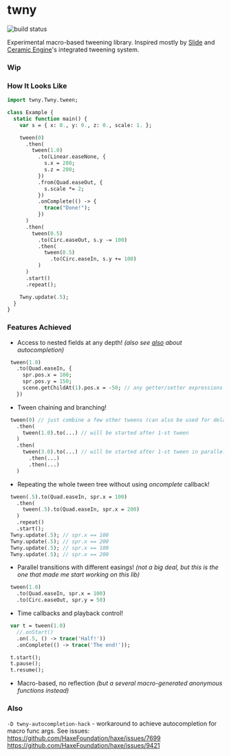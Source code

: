 # twny

![build status](https://github.com/deepcake/twny/actions/workflows/ci.yml/badge.svg)

Experimental macro-based tweening library.
Inspired mostly by [Slide](https://github.com/AndreiRudenko/slide) and [Ceramic Engine](https://github.com/ceramic-engine/ceramic)'s integrated tweening system.

### Wip

### How It Looks Like
```haxe
import twny.Twny.tween;

class Example {
  static function main() {
    var s = { x: 0., y: 0., z: 0., scale: 1. };

    tween(0)
      .then(
        tween(1.0)
          .to(Linear.easeNone, {
            s.x = 200;
            s.z = 200;
          })
          .from(Quad.easeOut, {
            s.scale *= 2;
          })
          .onComplete(() -> {
            trace("Done!");
          })
      )
      .then(
        tween(0.5)
          .to(Circ.easeOut, s.y -= 100)
          .then(
            tween(0.5)
              .to(Circ.easeIn, s.y += 100)
          )
      )
      .start()
      .repeat();

    Twny.update(.5);
  }
}
```

### Features Achieved
 - Access to nested fields at any depth! _(also see [also](#also) about autocompletion)_
 ```haxe
  tween(1.0)
    .to(Quad.easeIn, {
      spr.pos.x = 100;
      spr.pos.y = 150;
      scene.getChildAt(1).pos.x = -50; // any getter/setter expressions are acceptable
    })
 ```
- Tween chaining and branching!
 ```haxe
  tween(0) // just combine a few other tweens (can also be used for delay)
    .then(
      tween(1.0).to(...) // will be started after 1-st tween
    )
    .then(
      tween(3.0).to(...) // will be started after 1-st tween in parallel with tween above
        .then(...)
        .then(...)
    )
 ```
 - Repeating the whole tween tree without using _oncomplete_ callback!
 ```haxe
  tween(.5).to(Quad.easeIn, spr.x = 100)
    .then(
      tween(.5).to(Quad.easeIn, spr.x = 200)
    )
    .repeat()
    .start();
  Twny.update(.5); // spr.x == 100
  Twny.update(.5); // spr.x == 200
  Twny.update(.5); // spr.x == 100
  Twny.update(.5); // spr.x == 200
 ```
  - Parallel transitions with different easings! _(not a big deal, but this is the one that made me start working on this lib)_
 ```haxe
  tween(1.0)
    .to(Quad.easeIn, spr.x = 100)
    .to(Circ.easeOut, spr.y = 50)
 ```
 - Time callbacks and playback control!
 ```haxe
  var t = tween(1.0)
    //.onStart()
    .on(.5, () -> trace('Half!'))
    .onComplete(() -> trace('The end!'));

  t.start();
  t.pause();
  t.resume();
```
 - Macro-based, no reflection _(but a several macro-generated anonymous functions instead)_

### Also
`-D twny-autocompletion-hack` - workaround to achieve autocompletion for macro func args. See issues:
https://github.com/HaxeFoundation/haxe/issues/7699
https://github.com/HaxeFoundation/haxe/issues/9421
